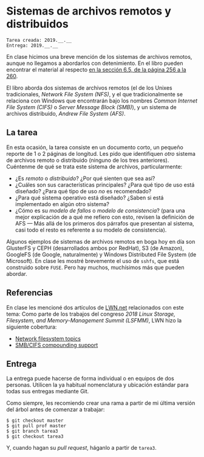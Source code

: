 # Sistemas de archivos remotos y distribuidos

    Tarea creada: 2019.__.__
	Entrega: 2019.__.__

En clase hicimos una breve mención de los sistemas de archivos
remotos, aunque no llegamos a abordarlos con detenimiento. En el libro
pueden encontrar el material al respecto [en la sección 6.5, de la
página 256 a la
260](http://sistop.org/pdf/sistemas_operativos.pdf#page=256).

El libro aborda dos sistemas de archivos remotos (el de los Unixes
tradicionales, *Network File System (NFS)*, y el que tradicionalmente
se relaciona con Windows que encontrarán bajo los nombres *Common
Internet File System (CIFS)* o *Server Message Block (SMB)*), y un
sistema de archivos distribuido, *Andrew File System (AFS)*.

## La tarea

En esta ocasión, la tarea consiste en un documento corto, un pequeño
reporte de 1 o 2 páginas de longitud. Les pido que identifiquen *otro*
sistema de archivos remoto o distribuido (ninguno de los tres
anteriores). Cuéntenme de qué se trata este sistema de archivos,
particularmente:

- ¿Es _remoto_ o _distribuido_? ¿Por qué sienten que sea así?
- ¿Cuáles son sus características principales? ¿Para qué tipo de uso
  está diseñado? ¿Para qué tipo de uso _no_ es recomendado?
- ¿Para qué sistema operativo está diseñado? ¿Saben si está
  implementado en algún otro sistema?
- ¿Cómo es su _modelo de fallos_ o _modelo de consistencia_? (para una
  mejor explicación de a qué me refiero con esto, revisen la
  definición de AFS — Más allá de los primeros dos párrafos que
  presentan al sistema, casi todo el resto es referente a su modelo de
  consistencia).

Algunos ejemplos de sistemas de archivos remotos en boga hoy en día
son GlusterFS y CEPH (desarrollados ambos por RedHat), S3 (de Amazon),
GoogleFS (de Google, naturalmente) y Windows Distributed File System
(de Microsoft). En clase les mostré brevemente el uso de `sshfs`, que
está construido sobre `FUSE`. Pero hay muchos, muchísimos más que
pueden abordar.

## Referencias

En clase les mencioné dos artículos de [LWN.net](https://lwn.net/)
relacionados con este tema: Como parte de los trabajos del congreso
_2018 Linux Storage, Filesystem, and Memory-Management Summit
(LSFMM)_, LWN hizo la siguiente cobertura:

- [Network filesystem topics](https://lwn.net/SubscriberLink/754506/f312df34b988f603/)
- [SMB/CIFS compounding support](https://lwn.net/SubscriberLink/754507/98c73dcca48f0d0c/)

## Entrega

La entrega puede hacerse de forma individual o en equipos de dos
personas. Utilicen la ya habitual nomenclatura y ubicación estándar
para todas sus entregas mediante Git.

Como siempre, les recomiendo crear una rama a partir de mi última
versión del árbol antes de comenzar a trabajar:

    $ git checkout master
	$ git pull prof master
	$ git branch tarea3
	$ git checkout tarea3

Y, cuando hagan su _pull request_, háganlo a partir de `tarea3`.

<!-- ## Calificaciones y comentarios -->

<!-- [Aquí pueden encontrar](./calificacion.org) las calificaciones y -->
<!-- comentarios a sus tareas. -->
